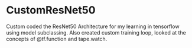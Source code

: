 # CustomResNet50
Custom coded the ResNet50 Architecture for my learning in tensorflow using model subclassing. Also created custom training loop, looked at the concepts of @tf.function and tape.watch.

